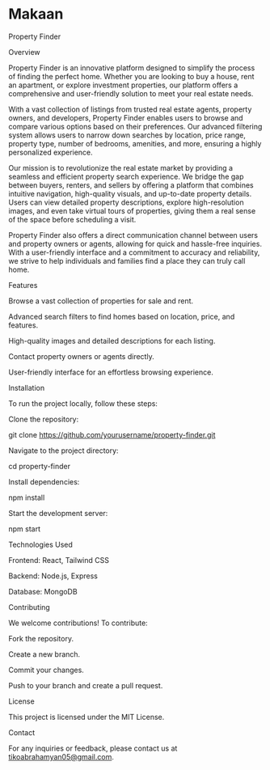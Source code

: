 # Makaan
Property Finder

Overview

Property Finder is an innovative platform designed to simplify the process of finding the perfect home. Whether you are looking to buy a house, rent an apartment, or explore investment properties, our platform offers a comprehensive and user-friendly solution to meet your real estate needs.

With a vast collection of listings from trusted real estate agents, property owners, and developers, Property Finder enables users to browse and compare various options based on their preferences. Our advanced filtering system allows users to narrow down searches by location, price range, property type, number of bedrooms, amenities, and more, ensuring a highly personalized experience.

Our mission is to revolutionize the real estate market by providing a seamless and efficient property search experience. We bridge the gap between buyers, renters, and sellers by offering a platform that combines intuitive navigation, high-quality visuals, and up-to-date property details. Users can view detailed property descriptions, explore high-resolution images, and even take virtual tours of properties, giving them a real sense of the space before scheduling a visit.

Property Finder also offers a direct communication channel between users and property owners or agents, allowing for quick and hassle-free inquiries. With a user-friendly interface and a commitment to accuracy and reliability, we strive to help individuals and families find a place they can truly call home.

Features

Browse a vast collection of properties for sale and rent.

Advanced search filters to find homes based on location, price, and features.

High-quality images and detailed descriptions for each listing.

Contact property owners or agents directly.

User-friendly interface for an effortless browsing experience.





Installation

To run the project locally, follow these steps:

Clone the repository:

git clone https://github.com/yourusername/property-finder.git

Navigate to the project directory:

cd property-finder

Install dependencies:

npm install

Start the development server:

npm start





Technologies Used

Frontend: React, Tailwind CSS

Backend: Node.js, Express

Database: MongoDB

Contributing

We welcome contributions! To contribute:

Fork the repository.

Create a new branch.

Commit your changes.

Push to your branch and create a pull request.

License

This project is licensed under the MIT License.

Contact

For any inquiries or feedback, please contact us at tikoabrahamyan05@gmail.com.